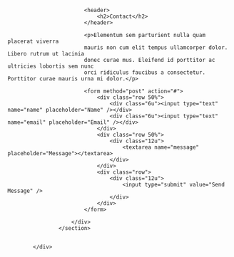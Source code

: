 <section id="contact" class="four">
						<div class="container">

							<header>
								<h2>Contact</h2>
							</header>

							<p>Elementum sem parturient nulla quam placerat viverra 
							mauris non cum elit tempus ullamcorper dolor. Libero rutrum ut lacinia 
							donec curae mus. Eleifend id porttitor ac ultricies lobortis sem nunc 
							orci ridiculus faucibus a consectetur. Porttitor curae mauris urna mi dolor.</p>
							
							<form method="post" action="#">
								<div class="row 50%">
									<div class="6u"><input type="text" name="name" placeholder="Name" /></div>
									<div class="6u"><input type="text" name="email" placeholder="Email" /></div>
								</div>
								<div class="row 50%">
									<div class="12u">
										<textarea name="message" placeholder="Message"></textarea>
									</div>
								</div>
								<div class="row">
									<div class="12u">
										<input type="submit" value="Send Message" />
									</div>
								</div>
							</form>

						</div>
					</section>
					
							
			</div>
